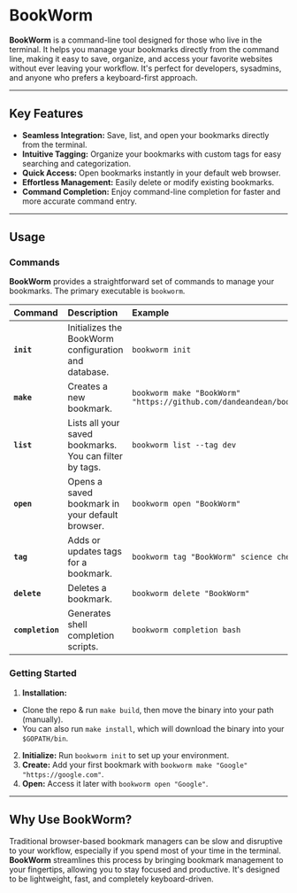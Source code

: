 # BookWorm

**BookWorm** is a command-line tool designed for those who live in the terminal.
It helps you manage your bookmarks directly from the command line, making it easy to save, organize, and access your favorite websites without ever leaving your workflow.
It's perfect for developers, sysadmins, and anyone who prefers a keyboard-first approach.

---

## Key Features

* **Seamless Integration:** Save, list, and open your bookmarks directly from the terminal.
* **Intuitive Tagging:** Organize your bookmarks with custom tags for easy searching and categorization.
* **Quick Access:** Open bookmarks instantly in your default web browser.
* **Effortless Management:** Easily delete or modify existing bookmarks.
* **Command Completion:** Enjoy command-line completion for faster and more accurate command entry.

---

## Usage

### Commands

**BookWorm** provides a straightforward set of commands to manage your bookmarks. The primary executable is `bookworm`.

| Command | Description | Example |
| :--- | :--- | :--- |
| **`init`** | Initializes the BookWorm configuration and database. | `bookworm init` |
| **`make`** | Creates a new bookmark. | `bookworm make "BookWorm" "https://github.com/dandeandean/bookworm"` |
| **`list`** | Lists all your saved bookmarks. You can filter by tags. | `bookworm list --tag dev` |
| **`open`** | Opens a saved bookmark in your default browser. | `bookworm open "BookWorm"` |
| **`tag`** | Adds or updates tags for a bookmark. | `bookworm tag "BookWorm" science chemistry` |
| **`delete`** | Deletes a bookmark. | `bookworm delete "BookWorm"` |
| **`completion`** | Generates shell completion scripts. | `bookworm completion bash` |

### Getting Started
1.  **Installation:**
  - Clone the repo & run `make build`, then move the binary into your path (manually).
  - You can also run `make install`, which will download the binary into your `$GOPATH/bin`.
2.  **Initialize:** Run `bookworm init` to set up your environment.
3.  **Create:** Add your first bookmark with `bookworm make "Google" "https://google.com"`.
4.  **Open:** Access it later with `bookworm open "Google"`.

***

## Why Use BookWorm?

Traditional browser-based bookmark managers can be slow and disruptive to your workflow, especially if you spend most of your time in the terminal. **BookWorm** streamlines this process by bringing bookmark management to your fingertips, allowing you to stay focused and productive. It's designed to be lightweight, fast, and completely keyboard-driven.
